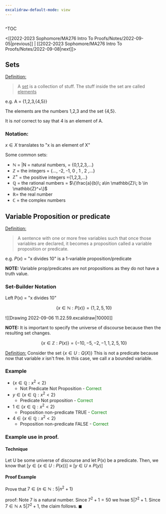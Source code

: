 ```yaml
---
excalidraw-default-mode: view
---
```



```toc

```

^TOC

<[[2022-2023 Sophomore/MA276 Intro To Proofs/Notes/2022-09-05|previous]] | [[2022-2023 Sophomore/MA276 Intro To Proofs/Notes/2022-09-08|next]]>

## Sets

<u>Definition:</u>
> A <u>set</u> is a collection of stuff. The stuff inside the set are called <u>elements</u>

e.g. A = {1,2,3,{4,5}}

The elements are the numbers 1,2,3 and the set {4,5}.

It is *not* correct to say that 4 is an element of A.

### Notation:

$x\in X$ translates to "x is an element of X"

Some common sets:
- $\mathbb{N}$ = |N = natural numbers, = {0,1,2,3,...}
- $\mathbb{Z}$ = the integers = {..., -2, -1, 0 , 1 , 2 ,...}
- $\mathbb{Z}^+$ = the positive integers ={1,2,3,...}
- $\mathbb{Q}$ = the rational numbers = $\{\frac{a}{b}\; a\in \mathbb{Z}\; b \in \mathbb{Z}^+\}$
- $\mathbb{R}$= the real number
- $\mathbb{C}$ = the complex numbers

## Variable Proposition or predicate
<u>Definition:</u>
> A sentence with one or more free variables such that once those variables are declared, it becomes a proposition called a variable proposition or predicate.

e.g. $P(x)$ = "x divides 10"
is a 1-variable proposition/predicate

**NOTE:** Variable prop/predicates are not propositions as they do not have a truth value.

### Set-Builder Notation
Left P(x) = "x divides 10"

$$\{ x\in \mathbb{N}:P(x)\} = \{ 1,2,5,10\}$$

![[Drawing 2022-09-06 11.22.59.excalidraw|10000]]

**NOTE:** It is important to specify the universe of discourse because then the resulting set changes.

$$\{ x\in \mathbb{Z}:P(x)\} = \{-10,-5,-2,-1,1,2,5,10\}$$


<u>Definition:</u>
Consider the set $\{ x\in U:Q(X)\}$ This is not a predicate because now that variable $x$ isn't free. In this case, we call $x$ a bounded variable.

### Example
- $\{ x\in \mathbb{Q}: x^2 < 2\}$
	- Not Predicate Not Proposition -  <span style="color:green;">Correct</span>
- $y \in \{x\in\mathbb{Q}:x^2<2\}$
	- Predicate Not proposition - <span style="color:green;">Correct</span>
- $1 \in \{ x\in \mathbb{Q}: x^2 < 2\}$
	- Proposition non-predicate TRUE - <span style="color:green;">Correct</span>
- $4 \in \{ x\in \mathbb{Q}: x^2 < 2\}$
	- Proposition non-predicate FALSE - <span style="color:green;">Correct</span>

### Example use in proof.

#### Technique
Let U be some universe of discourse and let P(x) be a predicate.
Then, we know that $[y\in\{x\in U:P(x)\}] \equiv [y\in U \wedge P(y)]$

#### Proof Example

Prove that $7\in \{n\in\mathbb{N}:5|n^2 + 1\}$

proof: Note 7 is a natural number. Since $7^2 +1 =50$ we hvae $5|7^2 +1$. Since $7\in \mathbb{N} \wedge 5|7^2+1$, the claim follows. $\blacksquare$ 